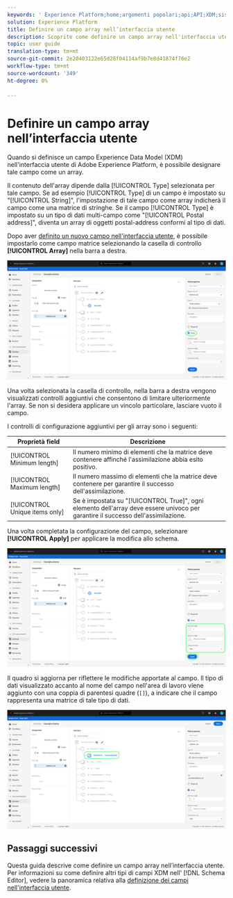 ```yaml
---
keywords: ' Experience Platform;home;argomenti popolari;api;API;XDM;sistema XDM;modello dati esperienza;modello dati;ui;workspace;array;field;'
solution: Experience Platform
title: Definire un campo array nell’interfaccia utente
description: Scoprite come definire un campo array nell'interfaccia utente del Experience Platform .
topic: user guide
translation-type: tm+mt
source-git-commit: 2e20403122e65d28f04114af9b7e8d41874f76e2
workflow-type: tm+mt
source-wordcount: '349'
ht-degree: 0%

---
```



# Definire un campo array nell’interfaccia utente

Quando si definisce un campo Experience Data Model (XDM) nell&#39;interfaccia utente di Adobe Experience Platform, è possibile designare tale campo come un array.

Il contenuto dell&#39;array dipende dalla [!UICONTROL Type] selezionata per tale campo. Se ad esempio [!UICONTROL Type] di un campo è impostato su &quot;[!UICONTROL String]&quot;, l&#39;impostazione di tale campo come array indicherà il campo come una matrice di stringhe. Se il campo [!UICONTROL Type] è impostato su un tipo di dati multi-campo come &quot;[!UICONTROL Postal address]&quot;, diventa un array di oggetti postal-address conformi al tipo di dati.

Dopo aver [definito un nuovo campo nell&#39;interfaccia utente](./overview.md#define), è possibile impostarlo come campo matrice selezionando la casella di controllo **[!UICONTROL Array]** nella barra a destra.

![](../../images/ui/fields/special/array.png)

Una volta selezionata la casella di controllo, nella barra a destra vengono visualizzati controlli aggiuntivi che consentono di limitare ulteriormente l&#39;array. Se non si desidera applicare un vincolo particolare, lasciare vuoto il campo.

I controlli di configurazione aggiuntivi per gli array sono i seguenti:

| Proprietà field | Descrizione |
| --- | --- |
| [!UICONTROL Minimum length] | Il numero minimo di elementi che la matrice deve contenere affinché l&#39;assimilazione abbia esito positivo. |
| [!UICONTROL Maximum length] | Il numero massimo di elementi che la matrice deve contenere per garantire il successo dell&#39;assimilazione. |
| [!UICONTROL Unique items only] | Se è impostata su &quot;[!UICONTROL True]&quot;, ogni elemento dell&#39;array deve essere univoco per garantire il successo dell&#39;assimilazione. |

Una volta completata la configurazione del campo, selezionare **[!UICONTROL Apply]** per applicare la modifica allo schema.

![](../../images/ui/fields/special/array-config.png)

Il quadro si aggiorna per riflettere le modifiche apportate al campo. Il tipo di dati visualizzato accanto al nome del campo nell&#39;area di lavoro viene aggiunto con una coppia di parentesi quadre (`[]`), a indicare che il campo rappresenta una matrice di tale tipo di dati.

![](../../images/ui/fields/special/array-applied.png)

## Passaggi successivi

Questa guida descrive come definire un campo array nell’interfaccia utente. Per informazioni su come definire altri tipi di campi XDM nell&#39; [!DNL Schema Editor], vedere la panoramica relativa alla [definizione dei campi nell&#39;interfaccia utente](./overview.md#special).